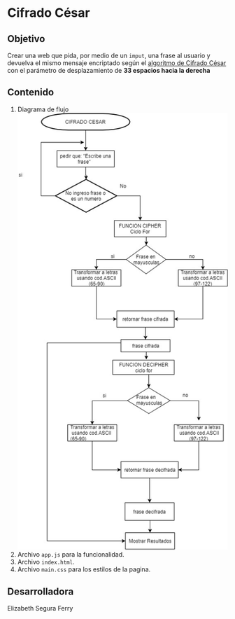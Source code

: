 # Cifrado César

## Objetivo  
Crear una web que pida, por medio de un `imput`, una frase al usuario y
devuelva el mismo mensaje encriptado según el
[algoritmo de Cifrado César](https://en.wikipedia.org/wiki/Caesar_cipher)
con el parámetro de desplazamiento de **33 espacios hacia la derecha**
    
## Contenido

1. Diagrama de flujo
![imagen](assets/images/diagramadeflujo.jpg)
2. Archivo `app.js` para la funcionalidad.
3. Archivo `index.html`.
4. Archivo `main.css` para los estilos de la pagina.



## Desarrolladora
Elizabeth Segura Ferry


